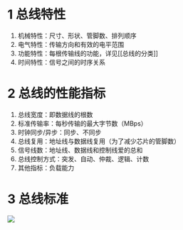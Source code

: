 # 1 总线特性
1. 机械特性：尺寸、形状、管脚数、排列顺序
2. 电气特性：传输方向和有效的电平范围
3. 功能特性：每根传输线的功能，详见[[总线的分类]]
4. 时间特性：信号之间的时序关系


# 2 总线的性能指标
1. 总线宽度：即数据线的根数
2. 标准传输率：每秒传输的最大字节数（MBps）
3. 时钟同步/异步：同步、不同步
4. 总线复用：地址线与数据线复用（为了减少芯片的管脚数）
5. 信号线数：地址线、数据线和控制线爱的总和
6. 总线控制方式：突发、自动、仲裁、逻辑、计数
7. 其他指标：负载能力

# 3 总线标准
![](https://obsdian-img-1319433252.cos.ap-shanghai.myqcloud.com/2023-11-17-1.jpg)
